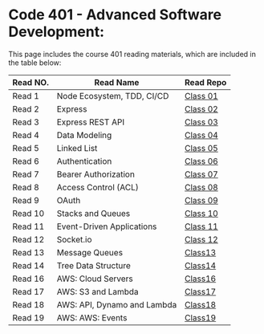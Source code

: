  #  **Code 401** - Advanced Software Development:

This page includes the course 401 reading materials, which are included in the table below:


 |    Read NO.    |                 Read Name                   |            Read Repo           |
 |----------------|---------------------------------------------|--------------------------------|
 |     Read 1     |          Node Ecosystem, TDD, CI/CD         |[Class 01](Code401/class-01.md) |
 |     Read 2     |         Express      | [Class 02](Code401/class-02.md)|
 |     Read 3     |         Express REST API    |[Class 03](Code401/class-03.md) |
 |     Read 4     |Data Modeling|[Class 04](Code401/class-04.md) |
 |     Read 5     |              Linked List      |[Class 05](Code401/class-05.md) |
 |     Read 6     |            Authentication    | [Class 06](Code401/class-06.md)|
 |     Read 7     |                   Bearer Authorization           |[Class 07](Code401/class-07.md) |
 |     Read 8     |                          Access Control (ACL)           |[Class 08](Code401/class-08.md) |
 |     Read 9     |               OAuth             |[Class 09](Code401/class-09.md) |
 |     Read 10    |            Stacks and Queues    |[Class 10](Code401/class-10.md) |
 |     Read 11    |        Event-Driven Applications  |[Class 11](Code401/class-11.md) |
 |     Read 12    |                       Socket.io        |[Class 12](Code401/class-12.md) |
 |    Read 13     |                       Message Queues    |[Class13](Code401/class-13.md)|
 |    Read 14     |          Tree Data Structure              |[Class14](Code401/class-14.md)|
 |    Read 16     |        AWS: Cloud Servers             |[Class16](Code401/class-16.md)|
 |    Read 17     |        AWS: S3 and Lambda             |[Class17](Code401/class-17.md)|
 |    Read 18     |        AWS: API, Dynamo and Lambda             |[Class18](Code401/class-18.md)|
 |    Read 19     |        AWS: AWS: Events            |[Class19](Code401/class-19.md)|